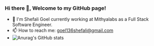 ### Hi there 👋, Welcome to my GitHub page!

<!--
**shefaligoel136/shefaligoel136** is a ✨ _special_ ✨ repository because its `README.md` (this file) appears on your GitHub profile.
-->


- 🔭 I'm Shefali Goel currently working at Mithyalabs as a Full Stack Software Engineer.
- 📫 How to reach me: goel136shefali@gmail.com
- ![Anurag's GitHub stats](https://github-readme-stats.vercel.app/api?username=shefaligoel136&show_icons=true&theme=highcontrast)

